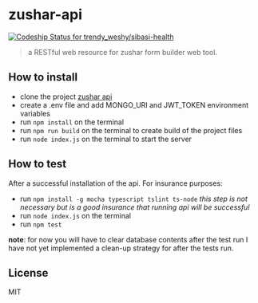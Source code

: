 # zushar-api #
[ ![Codeship Status for trendy_weshy/sibasi-health](https://app.codeship.com/projects/e803d190-e01a-0134-31eb-46050fed2f07/status?branch=master)](https://app.codeship.com/projects/205150)
> a RESTful web resource for zushar form builder web tool.

## How to install ##

- clone the project [zushar api](https://github.com/trendy-weshy/zushar-api.git)
- create a .env file and add MONGO_URI and JWT_TOKEN environment variables
- run `npm install` on the terminal
- run `npm run build` on the terminal to create build of the project files
- run `node index.js` on the terminal to start the server

## How to test ##

After a successful installation of the api. For insurance purposes:

- run `npm install -g mocha typescript tslint ts-node` _this step is not necessary but is a good insurance that running api will be successful_
- run `node index.js` on the terminal
- run `npm test`

**note**: for now you will have to clear database contents after the test run I have not yet implemented a clean-up
strategy for after the tests run.

## License ##
MIT